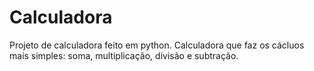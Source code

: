 # Calculadora
Projeto de calculadora feito em python. 
Calculadora que faz os cácluos mais simples: soma, multiplicação, divisão e subtração. 
